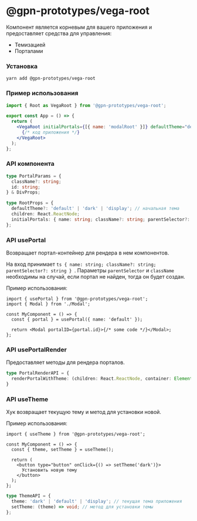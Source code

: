 # @gpn-prototypes/vega-root

Компонент является корневым для вашего приложения и предоставляет средства для управления:

-   Темизацией
-   Порталами

### Установка

    yarn add @gpn-prototypes/vega-root

### Пример использования

```jsx
import { Root as VegaRoot } from '@gpn-prototypes/vega-root';

export const App = () => {
  return (
    <VegaRoot initialPortals={[{ name: 'modalRoot' }]} defaultTheme="default">
      {/* код приложения */}
    </VegaRoot>
  );
};
```

### API компонента

```ts
type PortalParams = {
  className?: string;
  id: string;
} & DivProps;

type RootProps = {
  defaultTheme?: 'default' | 'dark' | 'display'; // начальная тема
  children: React.ReactNode;
  initialPortals: { name: string; className?: string; parentSelector?: string } // порталы, которые будут зарендерены при монтировании компонента
};
```

### API usePortal

Возвращает портал-контейнер для рендера в нем компонентов.

На вход принимает `ts { name: string; className?: string; parentSelector?: string } `. Параметры `parentSelector` и `className` необходимы на случай, если портал не найден, тогда он будет создан.

Пример использования:

```tsx
import { usePortal } from '@gpn-prototypes/vega-root';
import { Modal } from './Modal';

const MyComponent = () => {
  const { portal } = usePortal({ name: 'default' });

  return <Modal portalID={portal.id}>{/* some code */}</Modal>;
};
```

### API usePortalRender

Предоставляет методы для рендера порталов.

```ts
type PortalRenderAPI = {
  renderPortalWithTheme: (children: React.ReactNode, container: Element) => ReactPortal // метод для рендера портала в контейнере с темой. Является заменой createPortal.
}
```

### API useTheme

Хук возвращает текущую тему и метод для установки новой.

Пример использования:

```tsx
import { useTheme } from '@gpn-prototypes/vega-root';

const MyComponent = () => {
  const { theme, setTheme } = useTheme();

  return (
    <button type="button" onClick={() => setTheme('dark')}>
      Установить новую тему
    </button>
  );
};
```

```ts
type ThemeAPI = {
  theme: 'dark' | 'default' | 'display'; // текущая тема приложения
  setTheme: (theme) => void; // метод для установки темы
};
```
